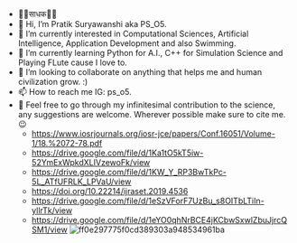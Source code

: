 - 🙏🏻साधक🙏🏻
- 👋 Hi, I’m Pratik Suryawanshi aka PS_O5. 
- 👀 I’m currently interested in Computational Sciences, Artificial Intelligence, Application Development and also Swimming.
- 🌱 I’m currently learning Python for A.I., C++ for Simulation Science and Playing FLute cause I love to.
- 💞️ I’m looking to collaborate on anything that helps me and human civilization grow. :)
- 📫 How to reach me IG: ps_o5.
- 📝 Feel free to go through my infinitesimal contribution to the science, any suggestions are welcome. Wherever possible make sure to cite me. 😉
     - https://www.iosrjournals.org/iosr-jce/papers/Conf.16051/Volume-1/18.%2072-78.pdf
     - https://drive.google.com/file/d/1Ka1tO5kT5iw-52YmExWpkdXLIVzewoFk/view
     - https://drive.google.com/file/d/1KW_Y_RP3BwTkPc-5L_ATfUFRLK_LPVaU/view
     - https://doi.org/10.22214/ijraset.2019.4536
     - https://drive.google.com/file/d/1eSzVForF7UzBu_s8OITbLTiIn-yllrTk/view
     - https://drive.google.com/file/d/1eYO0qhNrBCE4jKCbwSxwlZbuJjrcQSM1/view
![ff0e297775f0cd389303a948534961ba](https://user-images.githubusercontent.com/77827740/145996054-4dd28084-2221-49d9-9bf6-53cfe374c6f9.jpg)

<!---
PS-O5/PS-O5 is a ✨ special ✨ repository because its `README.md` (this file) appears on your GitHub profile.
You can click the Preview link to take a look at your changes.
--->
